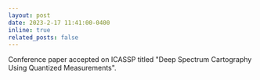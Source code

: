 ```yaml
---
layout: post
date: 2023-2-17 11:41:00-0400
inline: true
related_posts: false
---
```


Conference paper accepted on ICASSP titled "Deep Spectrum Cartography Using Quantized Measurements".
